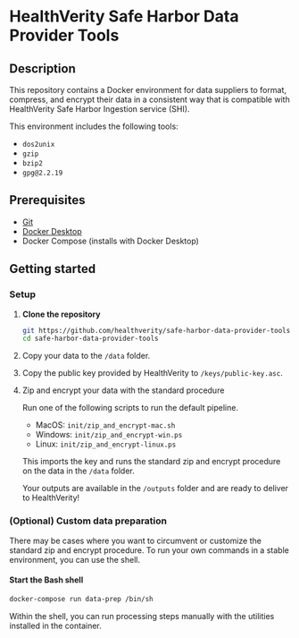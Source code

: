 # HealthVerity Safe Harbor Data Provider Tools

## Description

This repository contains a Docker environment for data suppliers to format, compress, and encrypt their data in a consistent way that is compatible with HealthVerity Safe Harbor Ingestion service (SHI).

This environment includes the following tools:

- `dos2unix`
- `gzip`
- `bzip2`
- `gpg@2.2.19`

## Prerequisites

- [Git](https://git-scm.com/)
- [Docker Desktop](https://docs.docker.com/desktop/)
- Docker Compose (installs with Docker Desktop)

## Getting started

### Setup

1. **Clone the repository**

   ```sh
   git https://github.com/healthverity/safe-harbor-data-provider-tools
   cd safe-harbor-data-provider-tools
   ```

2. Copy your data to the `/data` folder.

3. Copy the public key provided by HealthVerity to `/keys/public-key.asc`.

4. Zip and encrypt your data with the standard procedure

    Run one of the following scripts to run the default pipeline.

    - MacOS: `init/zip_and_encrypt-mac.sh`
    - Windows: `init/zip_and_encrypt-win.ps`
    - Linux: `init/zip_and_encrypt-linux.ps`

    This imports the key and runs the standard zip and encrypt procedure on the data in the `/data` folder.

    Your outputs are available in the `/outputs` folder and are ready to deliver to HealthVerity!

### (Optional) Custom data preparation

There may be cases where you want to circumvent or customize the standard zip and encrypt procedure.
To run your own commands in a stable environment, you can use the shell.

#### Start the Bash shell

```sh
docker-compose run data-prep /bin/sh
```

Within the shell, you can run processing steps manually with the utilities installed in the container.
